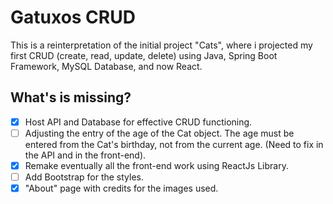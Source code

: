 # Gatuxos CRUD

This is a reinterpretation of the initial project "Cats", where i projected my first CRUD (create, read, update, delete) using Java, Spring Boot Framework, MySQL Database, and now React.

## What's is missing?

- [x] Host API and Database for effective CRUD functioning.
- [ ] Adjusting the entry of the age of the Cat object. The age must be entered from the Cat's birthday, not from the current age. (Need to fix in the API and in the front-end).
- [x] Remake eventually all the front-end work using ReactJs Library.
- [ ] Add Bootstrap for the styles.
- [x] "About" page with credits for the images used.

